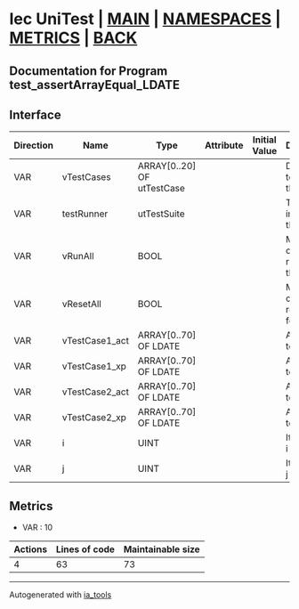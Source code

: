 # Iec UniTest | [MAIN] | [NAMESPACES] | [METRICS] | [BACK]  

## Documentation for Program test_assertArrayEqual_LDATE  

## Interface  

| Direction | Name | Type | Attribute | Initial Value | Documentation |
| --------- | ---- | ---- | --------- | ------------- | ------------- |
| VAR | vTestCases | ARRAY[0..20] OF utTestCase |  |  | Definition of all test cases for this POU |  
| VAR | testRunner | utTestSuite |  |  | Test Suite fb instance to run the tests |  
| VAR | vRunAll | BOOL |  |  | Manual command to run all tests for this POU |  
| VAR | vResetAll | BOOL |  |  | Manual command to reset all tests for this POU |  
| VAR | vTestCase1_act | ARRAY[0..70] OF LDATE |  |  | Array data 1 of test case 1 |  
| VAR | vTestCase1_xp | ARRAY[0..70] OF LDATE |  |  | Array data 2 of test case 1 |  
| VAR | vTestCase2_act | ARRAY[0..70] OF LDATE |  |  | Array data 3 of test case 2 |  
| VAR | vTestCase2_xp | ARRAY[0..70] OF LDATE |  |  | Array data 4 of test case 2 |  
| VAR | i | UINT |  |  | Iterator variable i |  
| VAR | j | UINT |  |  | Iterator variable j |  


## Metrics  

- VAR : 10

| Actions | Lines of code | Maintainable size |
| ------- | ------------- | ----------------- |
| 4 | 63 | 73 |

---
Autogenerated with [ia_tools](https://github.com/tkucic/ia_tools)  

[MAIN]: ../../../../index.md
[NAMESPACES]: ../../nsList.md
[METRICS]: ../../../metrics.md
[BACK]: ../nsMain.md
